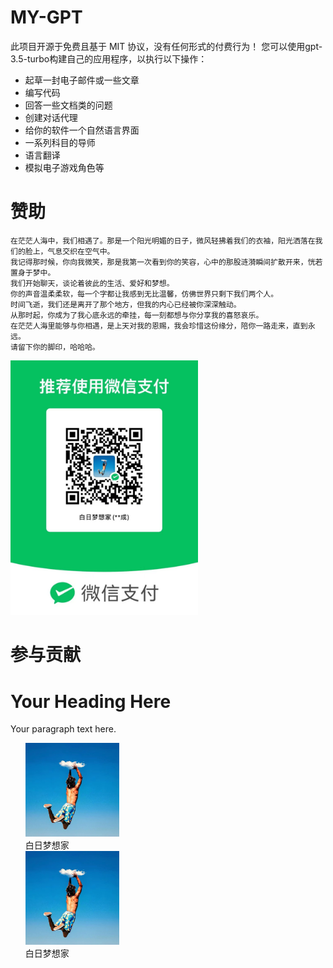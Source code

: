# MY-GPT
  此项目开源于免费且基于 MIT 协议，没有任何形式的付费行为！ 您可以使用gpt-3.5-turbo构建自己的应用程序，以执行以下操作：
* 起草一封电子邮件或一些文章
* 编写代码
* 回答一些文档类的问题
* 创建对话代理
* 给你的软件一个自然语言界面
* 一系列科目的导师
* 语言翻译
* 模拟电子游戏角色等

# 赞助
    在茫茫人海中，我们相遇了。那是一个阳光明媚的日子，微风轻拂着我们的衣袖，阳光洒落在我们的脸上，气息交织在空气中。
    我记得那时候，你向我微笑，那是我第一次看到你的笑容，心中的那股涟漪瞬间扩散开来，恍若置身于梦中。
    我们开始聊天，谈论着彼此的生活、爱好和梦想。
    你的声音温柔柔软，每一个字都让我感到无比温馨，仿佛世界只剩下我们两个人。
    时间飞逝，我们还是离开了那个地方，但我的内心已经被你深深触动。
    从那时起，你成为了我心底永远的牵挂，每一刻都想与你分享我的喜怒哀乐。
    在茫茫人海里能够与你相遇，是上天对我的恩赐，我会珍惜这份缘分，陪你一路走来，直到永远。
    请留下你的脚印，哈哈哈。
    
 <img src="https://github.com/liuxc1/CHAT-GPT/blob/main/%E5%BE%AE%E4%BF%A1%E5%9B%BE%E7%89%87_20230516164135.jpg" alt="Example Image" width=300>
 
 # 参与贡献
 
<!DOCTYPE html>
<html>
<head>
  <title>Your Page Title Here</title>
  <link rel="stylesheet" type="text/css" href="your-stylesheet.css">
</head>
<body>
  <h1>Your Heading Here</h1>
  <p>Your paragraph text here.</p>
</body>
</html>

<div style="list-style:none;">
  <ul style="list-style-type: none;">
      <li style="list-style-type: none;">
      <img src="https://github.com/liuxc1/CHAT-GPT/blob/main/%E5%BE%AE%E4%BF%A1%E5%9B%BE%E7%89%87_20230518101134.jpg" alt="Example Image" width=150>
      <div>白日梦想家</div>
    </li>
    <li>
      <img src="https://github.com/liuxc1/CHAT-GPT/blob/main/%E5%BE%AE%E4%BF%A1%E5%9B%BE%E7%89%87_20230518101134.jpg" alt="Example Image" width=150>
      <div>白日梦想家</div>
          </li>
    </ul>
</div>
